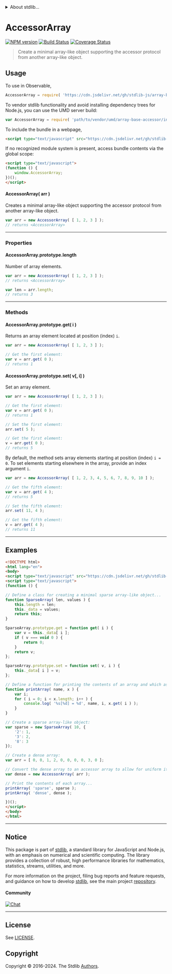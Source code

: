 <!--

@license Apache-2.0

Copyright (c) 2023 The Stdlib Authors.

Licensed under the Apache License, Version 2.0 (the "License");
you may not use this file except in compliance with the License.
You may obtain a copy of the License at

   http://www.apache.org/licenses/LICENSE-2.0

Unless required by applicable law or agreed to in writing, software
distributed under the License is distributed on an "AS IS" BASIS,
WITHOUT WARRANTIES OR CONDITIONS OF ANY KIND, either express or implied.
See the License for the specific language governing permissions and
limitations under the License.

-->


<details>
  <summary>
    About stdlib...
  </summary>
  <p>We believe in a future in which the web is a preferred environment for numerical computation. To help realize this future, we've built stdlib. stdlib is a standard library, with an emphasis on numerical and scientific computation, written in JavaScript (and C) for execution in browsers and in Node.js.</p>
  <p>The library is fully decomposable, being architected in such a way that you can swap out and mix and match APIs and functionality to cater to your exact preferences and use cases.</p>
  <p>When you use stdlib, you can be absolutely certain that you are using the most thorough, rigorous, well-written, studied, documented, tested, measured, and high-quality code out there.</p>
  <p>To join us in bringing numerical computing to the web, get started by checking us out on <a href="https://github.com/stdlib-js/stdlib">GitHub</a>, and please consider <a href="https://opencollective.com/stdlib">financially supporting stdlib</a>. We greatly appreciate your continued support!</p>
</details>

# AccessorArray

[![NPM version][npm-image]][npm-url] [![Build Status][test-image]][test-url] [![Coverage Status][coverage-image]][coverage-url] <!-- [![dependencies][dependencies-image]][dependencies-url] -->

> Create a minimal array-like object supporting the accessor protocol from another array-like object.

<!-- Section to include introductory text. Make sure to keep an empty line after the intro `section` element and another before the `/section` close. -->

<section class="intro">

</section>

<!-- /.intro -->

<!-- Package usage documentation. -->



<section class="usage">

## Usage

To use in Observable,

```javascript
AccessorArray = require( 'https://cdn.jsdelivr.net/gh/stdlib-js/array-base-accessor@umd/browser.js' )
```

To vendor stdlib functionality and avoid installing dependency trees for Node.js, you can use the UMD server build:

```javascript
var AccessorArray = require( 'path/to/vendor/umd/array-base-accessor/index.js' )
```

To include the bundle in a webpage,

```html
<script type="text/javascript" src="https://cdn.jsdelivr.net/gh/stdlib-js/array-base-accessor@umd/browser.js"></script>
```

If no recognized module system is present, access bundle contents via the global scope:

```html
<script type="text/javascript">
(function () {
    window.AccessorArray;
})();
</script>
```

<a name="constructor"></a>

#### AccessorArray( arr )

Creates a minimal array-like object supporting the accessor protocol from another array-like object.

```javascript
var arr = new AccessorArray( [ 1, 2, 3 ] );
// returns <AccessorArray>
```

* * *

### Properties

<a name="prop-length"></a>

#### AccessorArray.prototype.length

Number of array elements.

```javascript
var arr = new AccessorArray( [ 1, 2, 3 ] );
// returns <AccessorArray>

var len = arr.length;
// returns 3
```

* * *

### Methods

<a name="method-get"></a>

#### AccessorArray.prototype.get( i )

Returns an array element located at position (index) `i`.

```javascript
var arr = new AccessorArray( [ 1, 2, 3 ] );

// Get the first element:
var v = arr.get( 0 );
// returns 1
```

<a name="method-set"></a>

#### AccessorArray.prototype.set( v\[, i] )

Set an array element.

```javascript
var arr = new AccessorArray( [ 1, 2, 3 ] );

// Get the first element:
var v = arr.get( 0 );
// returns 1

// Set the first element:
arr.set( 5 );

// Get the first element:
v = arr.get( 0 );
// returns 5
```

By default, the method sets array elements starting at position (index) `i = 0`. To set elements starting elsewhere in the array, provide an index argument `i`.

```javascript
var arr = new AccessorArray( [ 1, 2, 3, 4, 5, 6, 7, 8, 9, 10 ] );

// Get the fifth element:
var v = arr.get( 4 );
// returns 5

// Set the fifth element:
arr.set( 11, 4 );

// Get the fifth element:
v = arr.get( 4 );
// returns 11
```

</section>

<!-- /.usage -->

<!-- Package usage notes. Make sure to keep an empty line after the `section` element and another before the `/section` close. -->

<section class="notes">

</section>

<!-- /.notes -->

<!-- Package usage examples. -->

<section class="examples">

* * *

## Examples

<!-- eslint-disable no-restricted-syntax -->

<!-- eslint no-undef: "error" -->

```html
<!DOCTYPE html>
<html lang="en">
<body>
<script type="text/javascript" src="https://cdn.jsdelivr.net/gh/stdlib-js/array-base-accessor@umd/browser.js"></script>
<script type="text/javascript">
(function () {

// Define a class for creating a minimal sparse array-like object...
function SparseArray( len, values ) {
    this.length = len;
    this._data = values;
    return this;
}

SparseArray.prototype.get = function get( i ) {
    var v = this._data[ i ];
    if ( v === void 0 ) {
        return 0;
    }
    return v;
};

SparseArray.prototype.set = function set( v, i ) {
    this._data[ i ] = v;
};

// Define a function for printing the contents of an array and which assumes accessor protocol support:
function printArray( name, x ) {
    var i;
    for ( i = 0; i < x.length; i++ ) {
        console.log( '%s[%d] = %d', name, i, x.get( i ) );
    }
}

// Create a sparse array-like object:
var sparse = new SparseArray( 10, {
    '2': 1,
    '3': 2,
    '8': 3
});

// Create a dense array:
var arr = [ 0, 0, 1, 2, 0, 0, 0, 0, 3, 0 ];

// Convert the dense array to an accessor array to allow for uniform iteration:
var dense = new AccessorArray( arr );

// Print the contents of each array...
printArray( 'sparse', sparse );
printArray( 'dense', dense );

})();
</script>
</body>
</html>
```

</section>

<!-- /.examples -->

<!-- Section to include cited references. If references are included, add a horizontal rule *before* the section. Make sure to keep an empty line after the `section` element and another before the `/section` close. -->

<section class="references">

</section>

<!-- /.references -->

<!-- Section for related `stdlib` packages. Do not manually edit this section, as it is automatically populated. -->

<section class="related">

</section>

<!-- /.related -->

<!-- Section for all links. Make sure to keep an empty line after the `section` element and another before the `/section` close. -->


<section class="main-repo" >

* * *

## Notice

This package is part of [stdlib][stdlib], a standard library for JavaScript and Node.js, with an emphasis on numerical and scientific computing. The library provides a collection of robust, high performance libraries for mathematics, statistics, streams, utilities, and more.

For more information on the project, filing bug reports and feature requests, and guidance on how to develop [stdlib][stdlib], see the main project [repository][stdlib].

#### Community

[![Chat][chat-image]][chat-url]

---

## License

See [LICENSE][stdlib-license].


## Copyright

Copyright &copy; 2016-2024. The Stdlib [Authors][stdlib-authors].

</section>

<!-- /.stdlib -->

<!-- Section for all links. Make sure to keep an empty line after the `section` element and another before the `/section` close. -->

<section class="links">

[npm-image]: http://img.shields.io/npm/v/@stdlib/array-base-accessor.svg
[npm-url]: https://npmjs.org/package/@stdlib/array-base-accessor

[test-image]: https://github.com/stdlib-js/array-base-accessor/actions/workflows/test.yml/badge.svg?branch=v0.2.0
[test-url]: https://github.com/stdlib-js/array-base-accessor/actions/workflows/test.yml?query=branch:v0.2.0

[coverage-image]: https://img.shields.io/codecov/c/github/stdlib-js/array-base-accessor/main.svg
[coverage-url]: https://codecov.io/github/stdlib-js/array-base-accessor?branch=main

<!--

[dependencies-image]: https://img.shields.io/david/stdlib-js/array-base-accessor.svg
[dependencies-url]: https://david-dm.org/stdlib-js/array-base-accessor/main

-->

[chat-image]: https://img.shields.io/gitter/room/stdlib-js/stdlib.svg
[chat-url]: https://app.gitter.im/#/room/#stdlib-js_stdlib:gitter.im

[stdlib]: https://github.com/stdlib-js/stdlib

[stdlib-authors]: https://github.com/stdlib-js/stdlib/graphs/contributors

[umd]: https://github.com/umdjs/umd
[es-module]: https://developer.mozilla.org/en-US/docs/Web/JavaScript/Guide/Modules

[deno-url]: https://github.com/stdlib-js/array-base-accessor/tree/deno
[deno-readme]: https://github.com/stdlib-js/array-base-accessor/blob/deno/README.md
[umd-url]: https://github.com/stdlib-js/array-base-accessor/tree/umd
[umd-readme]: https://github.com/stdlib-js/array-base-accessor/blob/umd/README.md
[esm-url]: https://github.com/stdlib-js/array-base-accessor/tree/esm
[esm-readme]: https://github.com/stdlib-js/array-base-accessor/blob/esm/README.md
[branches-url]: https://github.com/stdlib-js/array-base-accessor/blob/main/branches.md

[stdlib-license]: https://raw.githubusercontent.com/stdlib-js/array-base-accessor/main/LICENSE

</section>

<!-- /.links -->
